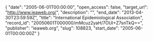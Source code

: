 {
  "date": "2005-06-01T00:00:00", 
  "open_access": false, 
  "target_url": "http://www.ieaweb.org/", 
  "description": "", 
  "end_date": "2013-04-30T23:59:59Z", 
  "title": "International Epidemiological Association", 
  "record_id": "20050601T000000/mMcuz2yaH/7OUI+Z7snTkQ==", 
  "publisher": "ieaweb.org", 
  "slug": 108823, 
  "start_date": "2005-06-01T00:00:00Z"
}

